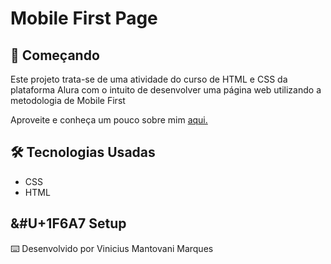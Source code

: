 <h1>
  Mobile First Page
</h1>

<h2>
  🚀 Começando 	
</h2>
  <p>Este projeto trata-se de uma atividade do curso de HTML e CSS da plataforma Alura com o intuito de desenvolver uma página web utilizando a metodologia de Mobile First</p>
  <p>Aproveite e conheça um pouco sobre mim 
    <a href=https://vinimarques17.github.io/portfolio-cv/>aqui.</a>
  </p>

<h2>
  🛠️ Tecnologias Usadas
</h2>
  <ul>
    <li>CSS</li>
    <li>HTML</li>
  </ul>

  <h2>
    &#U+1F6A7 Setup
  </h2>

  <p>⌨️ Desenvolvido por Vinicius Mantovani Marques</p>